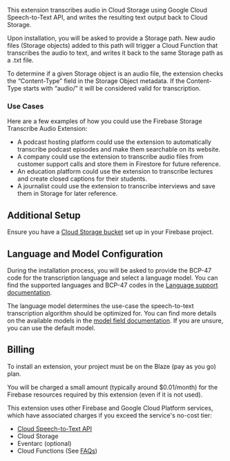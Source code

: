 This extension transcribes audio in Cloud Storage using Google Cloud Speech-to-Text API, and writes the resulting text output back to Cloud Storage.

Upon installation, you will be asked to provide a Storage path. New audio files (Storage objects) added to this path will trigger a Cloud Function that transcribes the audio to text, and writes it back to the same Storage path as a .txt file.

To determine if a given Storage object is an audio file, the extension checks the “Content-Type” field in the Storage Object metadata. If the Content-Type starts with “audio/” it will be considered valid for transcription.

### Use Cases

Here are a few examples of how you could use the Firebase Storage Transcribe Audio Extension:

- A podcast hosting platform could use the extension to automatically transcribe podcast episodes and make them searchable on its website.
- A company could use the extension to transcribe audio files from customer support calls and store them in Firestore for future reference.
- An education platform could use the extension to transcribe lectures and create closed captions for their students.
- A journalist could use the extension to transcribe interviews and save them in Storage for later reference.

## Additional Setup

Ensure you have a [Cloud Storage bucket](https://firebase.google.com/docs/storage) set up in your Firebase project.

## Language and Model Configuration

During the installation process, you will be asked to provide the BCP-47 code for the transcription language and select a language model. You can find the supported languages and BCP-47 codes in the [Language support documentation](https://cloud.google.com/speech-to-text/docs/languages).

The language model determines the use-case the speech-to-text transcription algorithm should be optimized for. You can find more details on the available models in the [model field documentation](https://cloud.google.com/speech-to-text/docs/reference/rest/v1/projects.locations.models). If you are unsure, you can use the default model.

## Billing

To install an extension, your project must be on the Blaze (pay as you go) plan.

You will be charged a small amount (typically around $0.01/month) for the Firebase resources required by this extension (even if it is not used).

This extension uses other Firebase and Google Cloud Platform services, which have associated charges if you exceed the service's no-cost tier:

- [Cloud Speech-to-Text API](https://cloud.google.com/speech-to-text#section-12)
- Cloud Storage
- Eventarc (optional)
- Cloud Functions (See [FAQs](https://firebase.google.com/support/faq#extensions-pricing))
